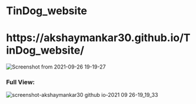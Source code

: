 # TinDog_website
<h1>https://akshaymankar30.github.io/TinDog_website/</h1>

![Screenshot from 2021-09-26 19-19-27](https://user-images.githubusercontent.com/71863564/134810770-ca97f98a-88ec-4218-80f4-9e2bad6c6378.png)



<h3>Full View:</h3>

![screenshot-akshaymankar30 github io-2021 09 26-19_19_33](https://user-images.githubusercontent.com/71863564/134810797-6cd010f0-463f-451b-bb60-b14f8450f904.png)

